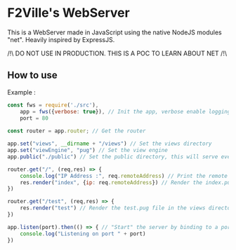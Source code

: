# F2Ville's WebServer

This is a WebServer made in JavaScript using the native NodeJS modules "net".
Heavily inspired by ExpressJS.

/!\\ DO NOT USE IN PRODUCTION. THIS IS A POC TO LEARN ABOUT NET /!\\

## How to use

Example :

```js
const fws = require('./src'),
    app = fws({verbose: true}), // Init the app, verbose enable logging in console
    port = 80
    
const router = app.router; // Get the router

app.set("views", __dirname + "/views") // Set the views directory
app.set("viewEngine", "pug") // Set the view engine
app.public("./public") // Set the public directory, this will serve every file in the specified directory

router.get("/", (req,res) => {
    console.log("IP Address :", req.remoteAddress) // Print the remote address in console
    res.render("index", {ip: req.remoteAddress}) // Render the index.pug file in the views directory
})

router.get("/test", (req,res) => {
    res.render("test") // Render the test.pug file in the views directory
})

app.listen(port).then(() => { // "Start" the server by binding to a port. return a Promise
    console.log("Listening on port " + port)
})

```